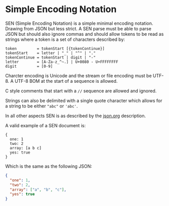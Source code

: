 # Simple Encoding Notation

SEN (Simple Encoding Notation) is a simple minimal encoding
notation. Drawing from JSON but less strict. A SEN parse must be able
to parse JSON but should also ignore commas and should allow tokens to
be read as strings where a token is a set of characters described
by:

```ebnf
token         = tokenStart [{tokenContinue}]
tokenStart    = letter | "_" | "^" | "."
tokenContinue = tokenStart | digit | "-"
letter        = [A-Za-z_^~.] | U+0080 - U+FFFFFFFF
digit         = [0-9]
```

Charcter encoding is Unicode and the stream or file encoding must be
UTF-8. A UTF-8 BOM at the start of a sequence is allowed.

C style comments that start with a `//` sequence are allowed and
ignored.

Strings can also be delimited with a single quote character which
allows for a string to be either `"abc"` or `'abc'`.

In all other aspects SEN is as described by the
[json.org](https://www.json.org/json-en.html) description.

A valid example of a SEN document is:

```
{
  one: 1
  two: 2
  array: [a b c]
  yes: true
}
```

Which is the same as the following JSON:

```json
{
  "one": 1,
  "two": 2,
  "array": ["a", "b", "c"],
  "yes": true
}
```
